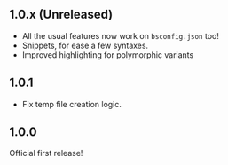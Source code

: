 ## 1.0.x (Unreleased)

- All the usual features now work on `bsconfig.json` too!
- Snippets, for ease a few syntaxes.
- Improved highlighting for polymorphic variants

## 1.0.1

- Fix temp file creation logic.

## 1.0.0

Official first release!
